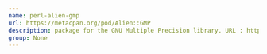 ```yaml
---
name: perl-alien-gmp
url: https://metacpan.org/pod/Alien::GMP
description: package for the GNU Multiple Precision library. URL : https://metacpan.org/pod/Alien::GMP Groups : None
group: None
---
```

